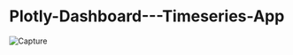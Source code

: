 # Plotly-Dashboard---Timeseries-App

![Capture](https://user-images.githubusercontent.com/44786324/140641792-beea97d1-d86b-4659-a653-63c6f9fd3df6.JPG)
